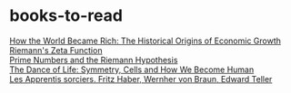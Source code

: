 # books-to-read
[How the World Became Rich: The Historical Origins of Economic Growth](https://www.amazon.fr/gp/product/1509540237/)
<br>
[Riemann's Zeta Function](https://www.amazon.fr/gp/product/0486417409/)
<br>
[Prime Numbers and the Riemann Hypothesis](https://www.amazon.fr/gp/product/1107499437/)
<br>
[The Dance of Life: Symmetry, Cells and How We Become Human](https://www.amazon.fr/gp/product/0753552957/)
<br>
[Les Apprentis sorciers. Fritz Haber, Wernher von Braun, Edward Teller](https://www.amazon.fr/gp/product/2020215152/)
<br>
